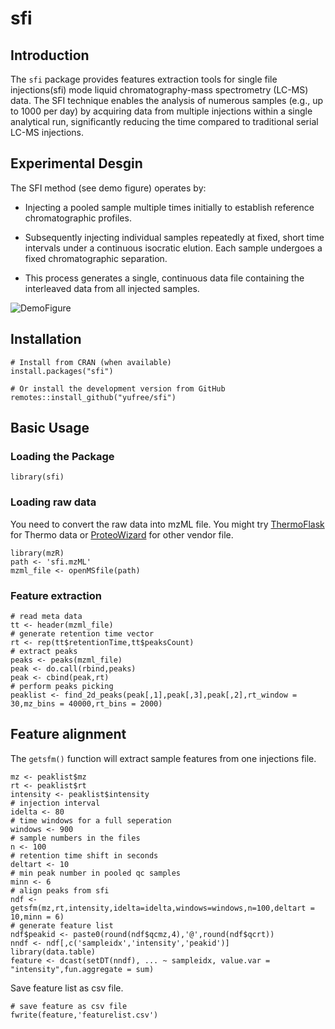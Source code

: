 # sfi

## Introduction

The `sfi` package provides features extraction tools for single file injections(sfi) mode liquid chromatography-mass spectrometry (LC-MS) data. The SFI technique enables the analysis of numerous samples (e.g., up to 1000 per day) by acquiring data from multiple injections within a single analytical run, significantly reducing the time compared to traditional serial LC-MS injections.

## Experimental Desgin

The SFI method (see demo figure) operates by:

- Injecting a pooled sample multiple times initially to establish reference chromatographic profiles.

- Subsequently injecting individual samples repeatedly at fixed, short time intervals under a continuous isocratic elution. Each sample undergoes a fixed chromatographic separation.

- This process generates a single, continuous data file containing the interleaved data from all injected samples.

![DemoFigure](https://github.com/yufree/presentation/blob/gh-pages/figure/SFI.png?raw=true)

## Installation

```
# Install from CRAN (when available)
install.packages("sfi")

# Or install the development version from GitHub
remotes::install_github("yufree/sfi")
```

## Basic Usage

### Loading the Package

```
library(sfi)
```

### Loading raw data

You need to convert the raw data into mzML file. You might try [ThermoFlask](https://github.com/yufree/thermoflask) for Thermo data or [ProteoWizard](https://proteowizard.sourceforge.io/download.html) for other vendor file.

```
library(mzR)
path <- 'sfi.mzML'
mzml_file <- openMSfile(path)
```

### Feature extraction

```
# read meta data
tt <- header(mzml_file)
# generate retention time vector
rt <- rep(tt$retentionTime,tt$peaksCount)
# extract peaks
peaks <- peaks(mzml_file)
peak <- do.call(rbind,peaks)
peak <- cbind(peak,rt)
# perform peaks picking
peaklist <- find_2d_peaks(peak[,1],peak[,3],peak[,2],rt_window = 30,mz_bins = 40000,rt_bins = 2000)
```

## Feature alignment

The `getsfm()` function will extract sample features from one injections file.

```
mz <- peaklist$mz
rt <- peaklist$rt
intensity <- peaklist$intensity
# injection interval
idelta <- 80
# time windows for a full seperation
windows <- 900
# sample numbers in the files
n <- 100
# retention time shift in seconds
deltart <- 10
# min peak number in pooled qc samples 
minn <- 6
# align peaks from sfi
ndf <- getsfm(mz,rt,intensity,idelta=idelta,windows=windows,n=100,deltart = 10,minn = 6)
# generate feature list
ndf$peakid <- paste0(round(ndf$qcmz,4),'@',round(ndf$qcrt))
nndf <- ndf[,c('sampleidx','intensity','peakid')]
library(data.table)
feature <- dcast(setDT(nndf), ... ~ sampleidx, value.var = "intensity",fun.aggregate = sum)
```

Save feature list as csv file.

```
# save feature as csv file
fwrite(feature,'featurelist.csv')
```
